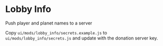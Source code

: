 # Lobby Info

Push player and planet names to a server

Copy `ui/mods/lobby_info/secrets.example.js` to `ui/mods/lobby_info/secrets.js` and update with the donation server key.
